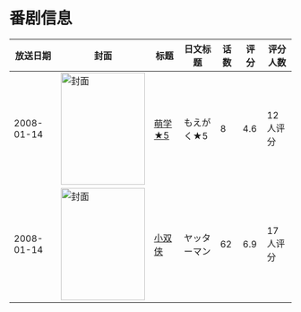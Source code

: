 # 番剧信息

|放送日期|封面|标题|日文标题|话数|评分|评分人数|
|---|---|---|---|---|---|---|
|2008-01-14|<img src="https://lain.bgm.tv/pic/cover/c/88/e7/47550_3Wk19.jpg" alt="封面" style="width:150px;height:200px;object-fit:cover;">|[萌学★5](https://bangumi.tv/subject/47550)|もえがく★5|8|4.6|12人评分|
|2008-01-14|<img src="https://lain.bgm.tv/pic/cover/c/6e/18/53785_hsAAL.jpg" alt="封面" style="width:150px;height:200px;object-fit:cover;">|[小双侠](https://bangumi.tv/subject/53785)|ヤッターマン|62|6.9|17人评分|
